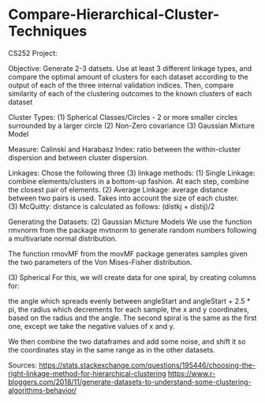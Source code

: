 # Compare-Hierarchical-Cluster-Techniques

CS252 Project:

Objective: 
Generate 2-3 datsets. Use at least 3 different linkage types, and compare the optimal amount of clusters for each dataset according to the output of each of the three internal validation indices. Then, compare similarity of each of the clustering outcomes to the known clusters of each dataset

Cluster Types:
(1) Spherical Classes/Circles - 2 or more smaller circles surrounded by a larger circle
(2) Non-Zero covariance
(3) Gaussian Mixture Model

Measure: 
Calinski and Harabasz Index: ratio between the within-cluster dispersion and between cluster dispersion.

Linkages:
Chose the following three (3) linkage methods:
(1) Single Linkage: combine elements/clusters in a bottom-up fashion. At each step, combine the closest pair of elements.
(2) Average Linkage: average distance between two pairs is used. Takes into account the size of each cluster.  
(3) McQuitty: distance is calculated as follows: (distkj + distij)/2

Generating the Datasets:
(2) Gaussian Micture Models
We use the function rmvnorm from the package mvtnorm to generate random numbers following a multivariate normal distribution.

The function rmovMF from the movMF package generates samples given the two parameters of the Von Mises-Fisher distribution. 

(3) Spherical
For this, we will create data for one spiral, by creating columns for:

the angle which spreads evenly between angleStart and angleStart + 2.5 * pi,
the radius which decrements for each sample,
the x and y coordinates, based on the radius and the angle.
The second spiral is the same as the first one, except we take the negative values of x and y.

We then combine the two dataframes and add some noise, and shift it so the coordinates stay in the same range as in the other datasets.

Sources:
https://stats.stackexchange.com/questions/195446/choosing-the-right-linkage-method-for-hierarchical-clustering
https://www.r-bloggers.com/2018/11/generate-datasets-to-understand-some-clustering-algorithms-behavior/

